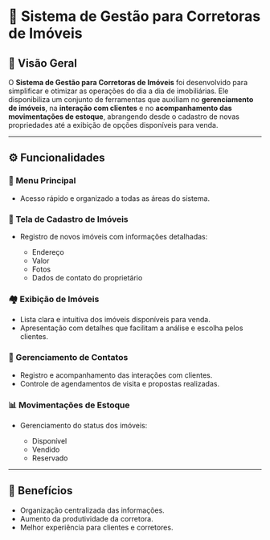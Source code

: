 # 🏡 Sistema de Gestão para Corretoras de Imóveis

## 📌 Visão Geral

O **Sistema de Gestão para Corretoras de Imóveis** foi desenvolvido para simplificar e otimizar as operações do dia a dia de imobiliárias.
Ele disponibiliza um conjunto de ferramentas que auxiliam no **gerenciamento de imóveis**, na **interação com clientes** e no **acompanhamento das movimentações de estoque**, abrangendo desde o cadastro de novas propriedades até a exibição de opções disponíveis para venda.

---

## ⚙️ Funcionalidades

### 📂 Menu Principal

* Acesso rápido e organizado a todas as áreas do sistema.

### 📝 Tela de Cadastro de Imóveis

* Registro de novos imóveis com informações detalhadas:

  * Endereço
  * Valor
  * Fotos
  * Dados de contato do proprietário

### 🏘️ Exibição de Imóveis

* Lista clara e intuitiva dos imóveis disponíveis para venda.
* Apresentação com detalhes que facilitam a análise e escolha pelos clientes.

### 🤝 Gerenciamento de Contatos

* Registro e acompanhamento das interações com clientes.
* Controle de agendamentos de visita e propostas realizadas.

### 📊 Movimentações de Estoque

* Gerenciamento do status dos imóveis:

  * Disponível
  * Vendido
  * Reservado

---

## 🚀 Benefícios

* Organização centralizada das informações.
* Aumento da produtividade da corretora.
* Melhor experiência para clientes e corretores.
